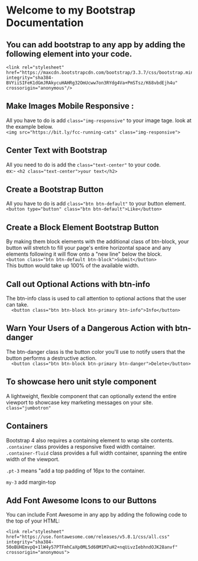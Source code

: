 # Welcome to my Bootstrap Documentation

## You can add bootstrap to any app by adding the following element into your code.
```
<link rel="stylesheet" href="https://maxcdn.bootstrapcdn.com/bootstrap/3.3.7/css/bootstrap.min.css" integrity="sha384-BVYiiSIFeK1dGmJRAkycuHAHRg32OmUcww7on3RYdg4Va+PmSTsz/K68vbdEjh4u" crossorigin="anonymous"/>
```
## Make Images Mobile Responsive :<br/> 
All you have to do is add ```class="img-responsive"``` to your image tage. look at the example below.<br/>
```<img src="https://bit.ly/fcc-running-cats" class="img-responsive">```

## Center Text with Bootstrap<br/>
All you need to do is add the ```class="text-center"``` to your code.<br/>
ex:- ```<h2 class="text-center">your text</h2>```

## Create a Bootstrap Button<br/>
All you have to do is add ```class="btn btn-default"``` to your button element. <br/>
```<button type="button" class="btn btn-default">Like</button>```

## Create a Block Element Bootstrap Button<br/>
By making them block elements with the additional class of btn-block, your button will stretch to fill your page's entire horizontal space and any elements following it will flow onto a "new line" below the block.<br/>
```<button class="btn btn-default btn-block">Submit</button>```<br/>
This button would take up 100% of the available width.

## Call out Optional Actions with btn-info
 The btn-info class is used to call attention to optional actions that the user can take.<br/>
 ```   <button class="btn btn-block btn-primary btn-info">Info</button> ```
 
## Warn Your Users of a Dangerous Action with btn-danger
The btn-danger class is the button color you'll use to notify users that the button performs a destructive action.<br/>
```   <button class="btn btn-block btn-primary btn-danger">Delete</button> ```

## To showcase hero unit style component
A lightweight, flexible component that can optionally extend the entire viewport to showcase key marketing messages on your site.
```class="jumbotron"```

## Containers
Bootstrap 4 also requires a containing element to wrap site contents.<br/>
```.container``` class provides a responsive fixed width container.<br/>
```.container-fluid``` class provides a full width container, spanning the entire width of the viewport.

```.pt-3``` means "add a top padding of 16px to the container.
 
 ```my-3``` add margin-top

## Add Font Awesome Icons to our Buttons
You can include Font Awesome in any app by adding the following code to the top of your HTML:<br/>
```
<link rel="stylesheet" href="https://use.fontawesome.com/releases/v5.8.1/css/all.css" integrity="sha384-50oBUHEmvpQ+1lW4y57PTFmhCaXp0ML5d60M1M7uH2+nqUivzIebhndOJK28anvf" crossorigin="anonymous">
```
